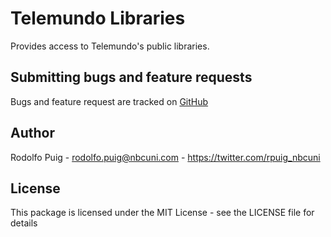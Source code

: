 # Telemundo Libraries #

Provides access to Telemundo's public libraries.

## Submitting bugs and feature requests ##

Bugs and feature request are tracked on [GitHub](https://github.com/telemundo/telemundo-py/issues)

## Author ##

Rodolfo Puig - <rodolfo.puig@nbcuni.com> - <https://twitter.com/rpuig_nbcuni><br />

## License ##

This package is licensed under the MIT License - see the LICENSE file for details

